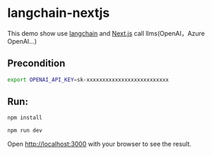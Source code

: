 # langchain-nextjs

This demo show use [langchain](https://github.com/hwchase17/langchain) and  [Next.js](https://nextjs.org/) call llms(OpenAI，Azure OpenAI...)

## Precondition
```bash
export OPENAI_API_KEY=sk-xxxxxxxxxxxxxxxxxxxxxxxxxx
```

## Run:

```bash
npm install

npm run dev

```

Open [http://localhost:3000](http://localhost:3000) with your browser to see the result.

